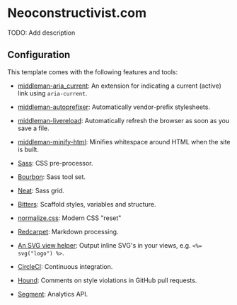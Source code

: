 # Neoconstructivist.com

TODO: Add description

## Configuration

This template comes with the following features and tools:

- [middleman-aria_current]: An extension for indicating a current (active) link
  using `aria-current`.
- [middleman-autoprefixer]: Automatically vendor-prefix stylesheets.
- [middleman-livereload]: Automatically refresh the browser as soon as you save
  a file.
- [middleman-minify-html]: Minifies whitespace around HTML when the site is
  built.
- [Sass]: CSS pre-processor.
- [Bourbon]: Sass tool set.
- [Neat]: Sass grid.
- [Bitters]: Scaffold styles, variables and structure.
- [normalize.css]: Modern CSS "reset"
- [Redcarpet]: Markdown processing.
- [An SVG view helper][svg]: Output inline SVG's in your views,
  e.g. `<%= svg("logo") %>`.
- [CircleCI]: Continuous integration.
- [Hound]: Comments on style violations in GitHub pull requests.
- [Segment]: Analytics API.

  [middleman-aria_current]: https://github.com/thoughtbot/middleman-aria_current
  [middleman-autoprefixer]: https://github.com/middleman/middleman-autoprefixer
  [middleman-livereload]: https://github.com/middleman/middleman-livereload
  [middleman-minify-html]: https://github.com/middleman/middleman-minify-html
  [Sass]: https://github.com/sass/sass
  [Bourbon]: https://github.com/thoughtbot/bourbon
  [Neat]: https://github.com/thoughtbot/neat
  [Bitters]: https://github.com/thoughtbot/bitters
  [normalize.css]: https://github.com/necolas/normalize.css/
  [Redcarpet]: https://github.com/vmg/redcarpet
  [svg]: https://github.com/thoughtbot/middleman-template/blob/master/helpers/application_helpers.rb#L18-L25
  [CircleCI]: https://circleci.com/
  [Hound]: https://houndci.com/repos
  [Segment]: https://segment.com/
